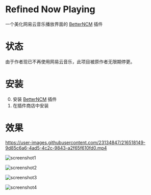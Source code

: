 # Refined Now Playing

一个美化网易云音乐播放界面的 [BetterNCM](https://github.com/MicroCBer/BetterNCM) 插件

# 状态

由于作者现已不再使用网易云音乐，此项目被原作者无限期停更。

# 安装

0. 安装 [BetterNCM](https://github.com/MicroCBer/BetterNCM) 插件
1. 在插件商店中安装

# 效果

https://user-images.githubusercontent.com/23134847/216518149-9d85c6a6-4ad5-4c2c-9843-a2f65f610fd0.mp4

![screenshot1](screenshot1.jpg)

![screenshot2](screenshot3.jpg)

![screenshot3](screenshot2.jpg)

![screenshot4](screenshot4.jpg)
